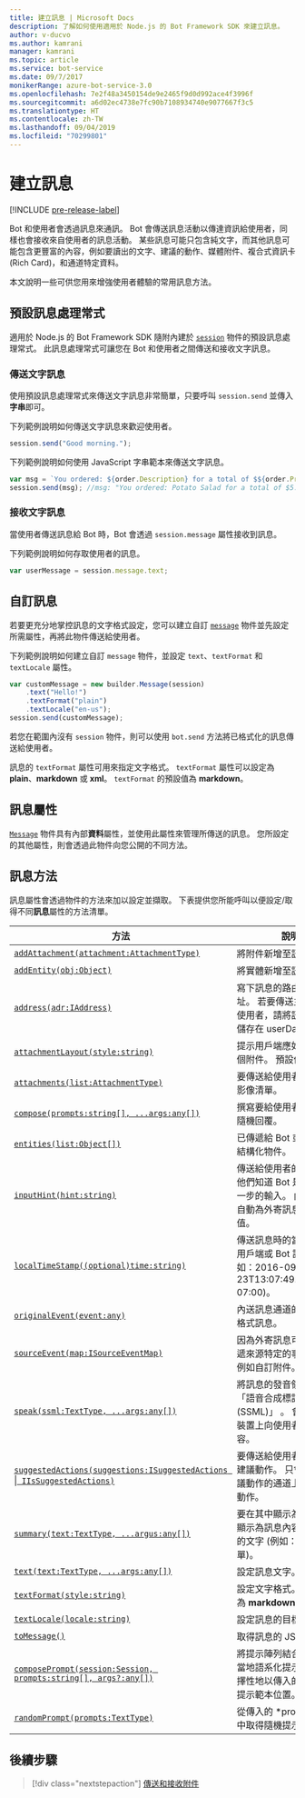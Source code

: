 ```yaml
---
title: 建立訊息 | Microsoft Docs
description: 了解如何使用適用於 Node.js 的 Bot Framework SDK 來建立訊息。
author: v-ducvo
ms.author: kamrani
manager: kamrani
ms.topic: article
ms.service: bot-service
ms.date: 09/7/2017
monikerRange: azure-bot-service-3.0
ms.openlocfilehash: 7e2f48a3450154de9e2465f9d0d992ace4f3996f
ms.sourcegitcommit: a6d02ec4738e7fc90b7108934740e9077667f3c5
ms.translationtype: HT
ms.contentlocale: zh-TW
ms.lasthandoff: 09/04/2019
ms.locfileid: "70299801"
---
```

# <a name="create-messages"></a>建立訊息

[!INCLUDE [pre-release-label](../includes/pre-release-label-v3.md)]

Bot 和使用者會透過訊息來通訊。 Bot 會傳送訊息活動以傳達資訊給使用者，同樣也會接收來自使用者的訊息活動。 某些訊息可能只包含純文字，而其他訊息可能包含更豐富的內容，例如要讀出的文字、建議的動作、媒體附件、複合式資訊卡 (Rich Card)，和通道特定資料。

本文說明一些可供您用來增強使用者體驗的常用訊息方法。

## <a name="default-message-handler"></a>預設訊息處理常式

適用於 Node.js 的 Bot Framework SDK 隨附內建於 [`session`](https://docs.botframework.com/node/builder/chat-reference/classes/_botbuilder_d_.session.html) 物件的預設訊息處理常式。 此訊息處理常式可讓您在 Bot 和使用者之間傳送和接收文字訊息。

### <a name="send-a-text-message"></a>傳送文字訊息

使用預設訊息處理常式來傳送文字訊息非常簡單，只要呼叫 `session.send` 並傳入**字串**即可。

下列範例說明如何傳送文字訊息來歡迎使用者。
```javascript
session.send("Good morning.");
```

下列範例說明如何使用 JavaScript 字串範本來傳送文字訊息。
```javascript
var msg = `You ordered: ${order.Description} for a total of $${order.Price}.`;
session.send(msg); //msg: "You ordered: Potato Salad for a total of $5.99."
```

### <a name="receive-a-text-message"></a>接收文字訊息

當使用者傳送訊息給 Bot 時，Bot 會透過 `session.message` 屬性接收到訊息。

下列範例說明如何存取使用者的訊息。
```javascript
var userMessage = session.message.text;
```

## <a name="customizing-a-message"></a>自訂訊息

若要更充分地掌控訊息的文字格式設定，您可以建立自訂 [`message`](https://docs.botframework.com/node/builder/chat-reference/classes/_botbuilder_d_.message.html) 物件並先設定所需屬性，再將此物件傳送給使用者。

下列範例說明如何建立自訂 `message` 物件，並設定 `text`、`textFormat` 和 `textLocale` 屬性。

```javascript
var customMessage = new builder.Message(session)
    .text("Hello!")
    .textFormat("plain")
    .textLocale("en-us");
session.send(customMessage);
```

若您在範圍內沒有 `session` 物件，則可以使用 `bot.send` 方法將已格式化的訊息傳送給使用者。

訊息的 `textFormat` 屬性可用來指定文字格式。 `textFormat` 屬性可以設定為 **plain**、**markdown** 或 **xml**。 `textFormat` 的預設值為 **markdown**。 

## <a name="message-property"></a>訊息屬性

[`Message`](https://docs.botframework.com/node/builder/chat-reference/classes/_botbuilder_d_.message.html) 物件具有內部**資料**屬性，並使用此屬性來管理所傳送的訊息。 您所設定的其他屬性，則會透過此物件向您公開的不同方法。 

## <a name="message-methods"></a>訊息方法

訊息屬性會透過物件的方法來加以設定並擷取。 下表提供您所能呼叫以便設定/取得不同**訊息**屬性的方法清單。

| 方法 | 說明 |
| ---- | ---- | 
| [`addAttachment(attachment:AttachmentType)`](https://docs.botframework.com/node/builder/chat-reference/classes/_botbuilder_d_.message.html#addattachment) | 將附件新增至訊息|
| [`addEntity(obj:Object)`](https://docs.botframework.com/node/builder/chat-reference/classes/_botbuilder_d_.message.html#addentity) | 將實體新增至訊息。 |
| [`address(adr:IAddress)`](https://docs.botframework.com/node/builder/chat-reference/classes/_botbuilder_d_.message.html#address) | 寫下訊息的路由資訊位址。 若要傳送主動訊息給使用者，請將訊息的位址儲存在 userData 包中。 |
| [`attachmentLayout(style:string)`](https://docs.botframework.com/node/builder/chat-reference/classes/_botbuilder_d_.message.html#attachmentlayout) | 提示用戶端應如何配置多個附件。 預設值為 'list'。 |
| [`attachments(list:AttachmentType)`](https://docs.botframework.com/node/builder/chat-reference/classes/_botbuilder_d_.message.html#attachments) | 要傳送給使用者的卡片或影像清單。 |
| [`compose(prompts:string[], ...args:any[])`](https://docs.botframework.com/node/builder/chat-reference/classes/_botbuilder_d_.message.html#compose) | 撰寫要給使用者的複雜、隨機回覆。 |
| [`entities(list:Object[])`](https://docs.botframework.com/node/builder/chat-reference/classes/_botbuilder_d_.message.html#entities) | 已傳遞給 Bot 或使用者的結構化物件。 |
| [`inputHint(hint:string)`](https://docs.botframework.com/node/builder/chat-reference/classes/_botbuilder_d_.message.html#inputhint) | 傳送給使用者的提示，讓他們知道 Bot 是否需要進一步的輸入。 內建提示會自動為外寄訊息填入這個值。 |
| [`localTimeStamp((optional)time:string)`](https://docs.botframework.com/node/builder/chat-reference/classes/_botbuilder_d_.message.html#localtimestamp) | 傳送訊息時的當地時間 (由用戶端或 Bot 設定，例如：2016-09-23T13:07:49.4714686-07:00)。 |
| [`originalEvent(event:any)`](https://docs.botframework.com/node/builder/chat-reference/classes/_botbuilder_d_.message.html#originalevent) | 內送訊息通道的原始/原生格式訊息。 |
| [`sourceEvent(map:ISourceEventMap)`](https://docs.botframework.com/node/builder/chat-reference/classes/_botbuilder_d_.message.html#sourceevent) | 因為外寄訊息可以用來傳遞來源特定的事件資料，例如自訂附件。 |
| [`speak(ssml:TextType, ...args:any[])`](https://docs.botframework.com/node/builder/chat-reference/classes/_botbuilder_d_.message.html#speak) | 將訊息的發音領域設定為「語音合成標記語言 (SSML)」  。 會在受支援裝置上向使用者說出此內容。 |
| [`suggestedActions(suggestions:ISuggestedActions `&#124;` IIsSuggestedActions)`](https://docs.botframework.com/node/builder/chat-reference/classes/_botbuilder_d_.message.html#suggestedactions) | 要傳送給使用者的選擇性建議動作。 只會在支援建議動作的通道上顯示建議動作。 |
| [`summary(text:TextType, ...argus:any[])`](https://docs.botframework.com/node/builder/chat-reference/classes/_botbuilder_d_.message.html#summary) | 要在其中顯示為後援以及顯示為訊息內容簡短描述的文字 (例如：近期交談清單)。 |
| [`text(text:TextType, ...args:any[])`](https://docs.botframework.com/node/builder/chat-reference/classes/_botbuilder_d_.message.html#text) | 設定訊息文字。 |
| [`textFormat(style:string)`](https://docs.botframework.com/node/builder/chat-reference/classes/_botbuilder_d_.message.html#textformat) | 設定文字格式。 預設格式為 **markdown**。 |
| [`textLocale(locale:string)`](https://docs.botframework.com/node/builder/chat-reference/classes/_botbuilder_d_.message.html#textlocale) | 設定訊息的目標語言。 |
| [`toMessage()`](https://docs.botframework.com/node/builder/chat-reference/classes/_botbuilder_d_.message.html#tomessage) | 取得訊息的 JSON。 |
| [`composePrompt(session:Session, prompts:string[], args?:any[])`](https://docs.botframework.com/node/builder/chat-reference/classes/_botbuilder_d_.message.html#composeprompt-1) | 將提示陣列結合成單一的當地語系化提示，然後選擇性地以傳入的引數填滿提示範本位置。 |
| [`randomPrompt(prompts:TextType)`](https://docs.botframework.com/node/builder/chat-reference/classes/_botbuilder_d_.message.html#randomprompt) | 從傳入的 *prompts  陣列中取得隨機提示。 |

## <a name="next-step"></a>後續步驟

> [!div class="nextstepaction"]
> [傳送和接收附件](bot-builder-nodejs-send-receive-attachments.md)

